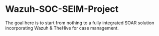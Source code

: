 # Wazuh-SOC-SEIM-Project

The goal here is to start from nothing to a fully integrated SOAR solution incorporating Wazuh & TheHive for case management.
